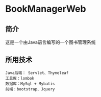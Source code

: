 ﻿# BookManagerWeb

## 简介

这是一个由Java语言编写的一个图书管理系统

## 所用技术

```
Java后端： Servlet、Thymeleaf
工具库：lombok
数据库：MySql + Mybatis
前端：bootstrap、Jquery
```
